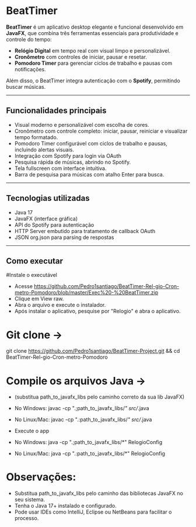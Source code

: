# BeatTimer

**BeatTimer** é um aplicativo desktop elegante e funcional desenvolvido em **JavaFX**, que combina três ferramentas essenciais para produtividade e controle do tempo:

- **Relógio Digital** em tempo real com visual limpo e personalizável.
- **Cronômetro** com controles de iniciar, pausar e resetar.
- **Pomodoro Timer** para gerenciar ciclos de trabalho e pausas com notificações.

Além disso, o BeatTimer integra autenticação com o **Spotify**, permitindo buscar músicas.

---

## Funcionalidades principais

- Visual moderno e personalizável com escolha de cores.
- Cronômetro com controle completo: iniciar, pausar, reiniciar e visualizar tempo formatado.
- Pomodoro Timer configurável com ciclos de trabalho e pausas, incluindo alertas visuais.
- Integração com Spotify para login via OAuth
- Pesquisa rápida de músicas, abrindo no Spotify.
- Tela fullscreen com interface intuitiva.
- Barra de pesquisa para músicas com atalho Enter para busca.

---

## Tecnologias utilizadas

- Java 17
- JavaFX (interface gráfica)
- API do Spotify para autenticação 
- HTTP Server embutido para tratamento de callback OAuth
- JSON org.json para parsing de respostas

---

## Como executar

#Instale o executável

- Acesse https://github.com/Pedro1santiago/BeatTimer-Rel-gio-Cron-metro-Pomodoro/blob/master/Exec%20-%20BeatTimer.zip
- Clique em View raw.
- Abra o arquivo e execute o instalador.
- Após instalar o aplicativo, pesquise por "Relogio" e abra o aplicativo.


# Git clone -> 

git clone https://github.com/Pedro1santiago/BeatTimer-Project.git && cd BeatTimer-Rel-gio-Cron-metro-Pomodoro

# Compile os arquivos Java ->

- (substitua path_to_javafx_libs pelo caminho correto da sua lib JavaFX)

- No Windows:
javac -cp ".;path_to_javafx_libs/*" src/*.java

- No Linux/Mac:
javac -cp ".:path_to_javafx_libs/*" src/*.java

- Execute o app

-  No Windows:
java -cp ".;path_to_javafx_libs/*" RelogioConfig

- No Linux/Mac:
java -cp ".:path_to_javafx_libs/*" RelogioConfig

# Observações:
- Substitua path_to_javafx_libs pelo caminho das bibliotecas JavaFX no seu sistema.
- Tenha o Java 17+ instalado e configurado.
- Pode usar IDEs como IntelliJ, Eclipse ou NetBeans para facilitar o processo.
